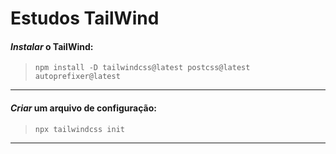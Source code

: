 # Estudos TailWind

#### *Instalar* o TailWind:
> `npm install -D tailwindcss@latest postcss@latest autoprefixer@latest`

---
#### ***Criar*** um **arquivo de configuração**:
> `npx tailwindcss init`
---



